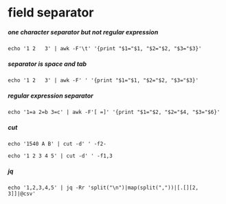# field separator

##### one character separator but not regular expression

```
echo '1 2	3' | awk -F'\t' '{print "$1="$1, "$2="$2, "$3="$3}'
```

##### separator is space and tab

```
echo '1 2	3' | awk -F' ' '{print "$1="$1, "$2="$2, "$3="$3}'
```

##### regular expression separator

```
echo '1=a 2=b 3=c' | awk -F'[ =]' '{print "$1="$2, "$2="$4, "$3="$6}'
```

##### cut

```
echo '1540 A B' | cut -d' ' -f2-
```

```
echo '1 2 3 4 5' | cut -d' ' -f1,3
```

##### jq

```
echo '1,2,3,4,5' | jq -Rr 'split("\n")|map(split(","))|[.[][2, 3]]|@csv'
```
